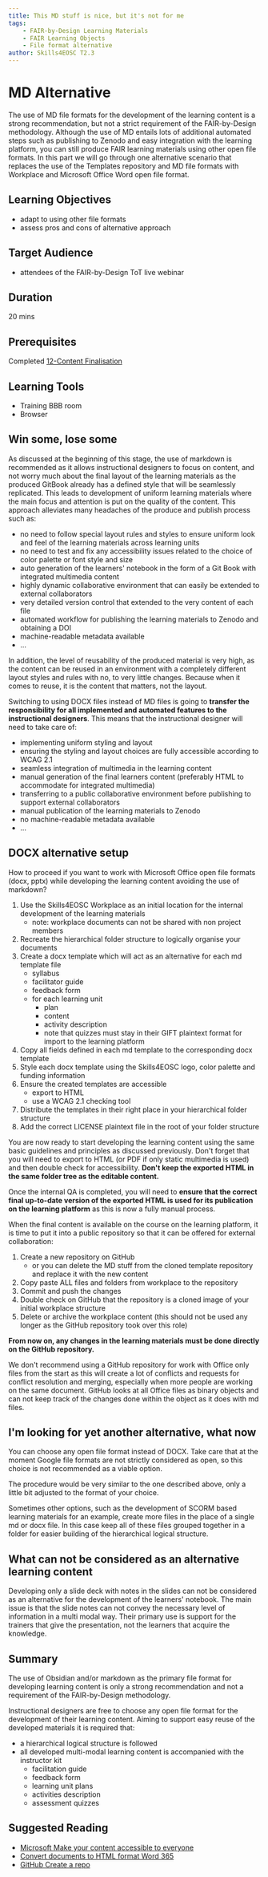 ```yaml
---
title: This MD stuff is nice, but it's not for me
tags: 
    - FAIR-by-Design Learning Materials
    - FAIR Learning Objects
    - File format alternative
author: Skills4EOSC T2.3
---
```


# MD Alternative

The use of MD file formats for the development of the learning content is a strong recommendation, but not a strict requirement of the FAIR-by-Design methodology. Although the use of MD entails lots of additional automated steps such as publishing to Zenodo and easy integration with the learning platform, you can still produce FAIR learning materials using other open file formats. In this part we will go through one alternative scenario that replaces the use of the Templates repository and MD file formats with Workplace and Microsoft Office Word open file format.

## Learning Objectives

- adapt to using other file formats
- assess pros and cons of alternative approach

## Target Audience

- attendees of the FAIR-by-Design ToT live webinar

## Duration

20 mins

## Prerequisites

Completed [12-Content Finalisation](../12-Content%20Finalisation/12-Content_finalisation.md)

## Learning Tools

- Training BBB room
- Browser

## Win some, lose some 

As discussed at the beginning of this stage, the use of markdown is recommended as it allows instructional designers to focus on content, and not worry much about the final layout of the learning materials as the produced GitBook already has a defined style that will be seamlessly replicated. This leads to development of uniform learning materials where the main focus and attention is put on the quality of the content. This approach alleviates many headaches of the produce and publish process such as:

- no need to follow special layout rules and styles to ensure uniform look and feel of the learning materials across learning units
- no need to test and fix any accessibility issues related to the choice of color palette or font style and size
- auto generation of the learners' notebook in the form of a Git Book with integrated multimedia content
- highly dynamic collaborative environment that can easily be extended to external collaborators
- very detailed version control that extended to the very content of each file
- automated workflow for publishing the learning materials to Zenodo and obtaining a DOI
- machine-readable metadata available
- ...

In addition, the level of reusability of the produced material is very high, as the content can be reused in an environment with a completely different layout styles and rules with no, to very little changes. Because when it comes to reuse, it is the content that matters, not the layout.

Switching to using DOCX files instead of MD files is going to **transfer the responsibility for all implemented and automated features to the instructional designers**. This means that the instructional designer will need to take care of:

- implementing uniform styling and layout
- ensuring the styling and layout choices are fully accessible according to WCAG 2.1
- seamless integration of multimedia in the learning content
- manual generation of the final learners content (preferably HTML to accommodate for integrated multimedia)
- transferring to a public collaborative environment before publishing to support external collaborators
- manual publication of the learning materials to Zenodo
- no machine-readable metadata available
- ...

## DOCX alternative setup

How to proceed if you want to work with Microsoft Office open file formats (docx, pptx) while developing the learning content avoiding the use of markdown?

1. Use the Skills4EOSC Workplace as an initial location for the internal development of the learning materials
    - note: workplace documents can not be shared with non project members
2. Recreate the hierarchical folder structure to logically organise your documents
3. Create a docx template which will act as an alternative for each md template file 
    - syllabus
    - facilitator guide
    - feedback form
    - for each learning unit
        - plan
        - content
        - activity description
        - note that quizzes must stay in their GIFT plaintext format for import to the learning platform
4. Copy all fields defined in each md template to the corresponding docx template
5. Style each docx template using the Skills4EOSC logo, color palette and funding information
6. Ensure the created templates are accessible
    - export to HTML
    - use a WCAG 2.1 checking tool
7. Distribute the templates in their right place in your hierarchical folder structure
8. Add the correct LICENSE plaintext file in the root of your folder structure

You are now ready to start developing the learning content using the same basic guidelines and principles as discussed previously.
Don't forget that you will need to export to HTML (or PDF if only static multimedia is used) and then double check for accessibility.
**Don't keep the exported HTML in the same folder tree as the editable content.** 

Once the internal QA is completed, you will need to **ensure that the correct final up-to-date version of the exported HTML is used for its publication on the learning platform** as this is now a fully manual process. 

When the final content is available on the course on the learning platform, it is time to put it into a public repository so that it can be offered for external collaboration:

1. Create a new repository on GitHub
    - or you can delete the MD stuff from the cloned template repository and replace it with the new content
2. Copy paste ALL files and folders from workplace to the repository
3. Commit and push the changes
4. Double check on GitHub that the repository is a cloned image of your initial workplace structure
5. Delete or archive the workplace content (this should not be used any longer as the GitHub repository took over this role)

**From now on, any changes in the learning materials must be done directly on the GitHub repository.**

We don't recommend using a GitHub repository for work with Office only files from the start as this will create a lot of conflicts and requests for conflict resolution and merging, especially when more people are working on the same document. GitHub looks at all Office files as binary objects and can not keep track of the changes done within the object as it does with md files. 

## I'm looking for yet another alternative, what now

You can choose any open file format instead of DOCX. Take care that at the moment Google file formats are not strictly considered as open, so this choice is not recommended as a viable option. 

The procedure would be very similar to the one described above, only a little bit adjusted to the format of your choice.

Sometimes other options, such as the development of SCORM based learning materials for an example, create more files in the place of a single md or docx file. In this case keep all of these files grouped together in a folder for easier building of the hierarchical logical structure. 

## What can not be considered as an alternative learning content

Developing only a slide deck with notes in the slides can not be considered as an alternative for the development of the learners' notebook. The main issue is that the slide notes can not convey the necessary level of information in a multi modal way. Their primary use is support for the trainers that give the presentation, not the learners that acquire the knowledge. 

## Summary

The use of Obsidian and/or markdown as the primary file format for developing learning content is only a strong recommendation and not a requirement of the FAIR-by-Design methodology.

Instructional designers are free to choose any open file format for the development of their learning content. Aiming to support easy reuse of the developed materials it is required that:

- a hierarchical logical structure is followed
- all developed multi-modal learning content is accompanied with the instructor kit
    - facilitation guide
    - feedback form
    - learning unit plans
    - activities description
    - assessment quizzes 

## Suggested Reading

- [Microsoft Make your content accessible to everyone](https://support.microsoft.com/en-us/office/make-your-content-accessible-to-everyone-ecab0fcf-d143-4fe8-a2ff-6cd596bddc6d)
- [Convert documents to HTML format Word 365](https://www.officetooltips.com/word/tips/convert_documents_to_html_format.html)
- [GitHub Create a repo](https://docs.github.com/en/get-started/quickstart/create-a-repo)
